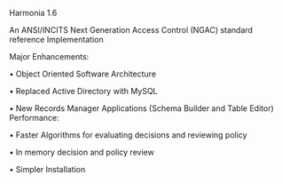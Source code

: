 Harmonia 1.6

An ANSI/INCITS Next Generation Access Control (NGAC) standard reference Implementation

Major Enhancements:
  
  •	Object Oriented Software Architecture
  
  •	Replaced Active Directory with MySQL
  
  •	New Records Manager Applications (Schema Builder and Table Editor)
Performance:

  •	Faster Algorithms for evaluating decisions and reviewing policy
  
  •	In memory decision and policy review

  •	Simpler Installation
